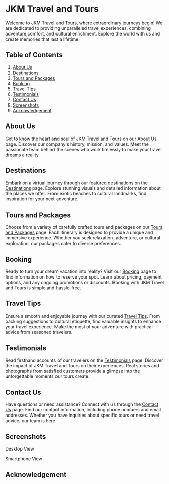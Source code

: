# JKM Travel and Tours

Welcome to JKM Travel and Tours, where extraordinary journeys begin! We are dedicated to providing unparalleled travel experiences, combining adventure,comfort, and cultural enrichment. Explore the world with us and create memories that last a lifetime.

## Table of Contents

1. [About Us](#about-us)
2. [Destinations](#destinations)
3. [Tours and Packages](#tours-and-packages)
4. [Booking](#booking)
5. [Travel Tips](#travel-tips)
6. [Testimonials](#testimonials)
7. [Contact Us](#contact-us)
8. [Screenshots](#screenshot)
9. [Acknowledgement](#acknowledgement)

## About Us

Get to know the heart and soul of JKM Travel and Tours on our [About Us](#about-us) page. Discover our company's history, mission, and values. Meet the passionate team behind the scenes who work tirelessly to make your travel dreams a reality.

## Destinations

Embark on a virtual journey through our featured destinations on the [Destinations](#destinations) page. Explore stunning visuals and detailed information about the places we offer. From exotic beaches to cultural landmarks, find inspiration for your next adventure.

## Tours and Packages

Choose from a variety of carefully crafted tours and packages on our [Tours and Packages](#tours-and-packages) page. Each itinerary is designed to provide a unique and immersive experience. Whether you seek relaxation, adventure, or cultural exploration, our packages cater to diverse preferences.

## Booking

Ready to turn your dream vacation into reality? Visit our [Booking](#booking) page to find information on how to reserve your spot. Learn about pricing, payment options, and any ongoing promotions or discounts. Booking with JKM Travel and Tours is simple and hassle-free.

## Travel Tips

Ensure a smooth and enjoyable journey with our curated [Travel Tips](#travel-tips). From packing suggestions to cultural etiquette, find valuable insights to enhance your travel experience. Make the most of your adventure with practical advice from seasoned travelers.

## Testimonials

Read firsthand accounts of our travelers on the [Testimonials](#testimonials) page. Discover the impact of JKM Travel and Tours on their experiences. Real stories and photographs from satisfied customers provide a glimpse into the unforgettable moments our tours create.

## Contact Us

Have questions or need assistance? Connect with us through the [Contact Us](#contact-us) page. Find our contact information, including phone numbers and email addresses. Whether you have inquiries about specific tours or need travel advice, our team is here

## Screenshots
<p>Desktop View</p>
<p>Smartphone View</p>

## Acknowledgement
